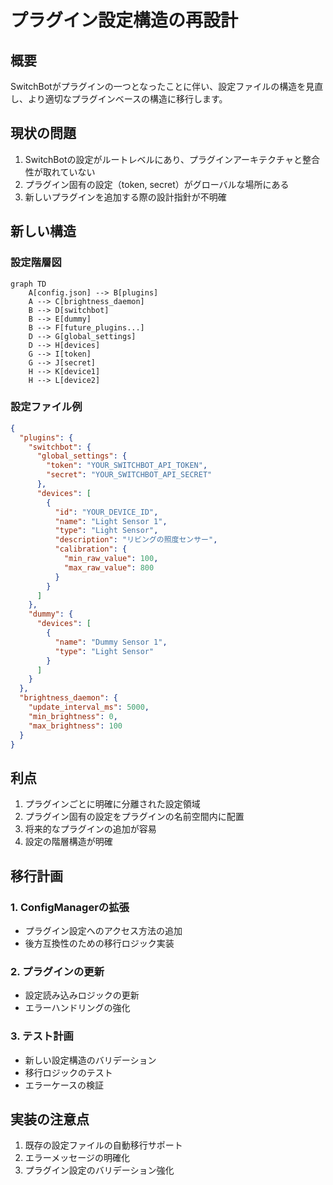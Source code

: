# プラグイン設定構造の再設計

## 概要
SwitchBotがプラグインの一つとなったことに伴い、設定ファイルの構造を見直し、より適切なプラグインベースの構造に移行します。

## 現状の問題
1. SwitchBotの設定がルートレベルにあり、プラグインアーキテクチャと整合性が取れていない
2. プラグイン固有の設定（token, secret）がグローバルな場所にある
3. 新しいプラグインを追加する際の設計指針が不明確

## 新しい構造

### 設定階層図
```mermaid
graph TD
    A[config.json] --> B[plugins]
    A --> C[brightness_daemon]
    B --> D[switchbot]
    B --> E[dummy]
    B --> F[future_plugins...]
    D --> G[global_settings]
    D --> H[devices]
    G --> I[token]
    G --> J[secret]
    H --> K[device1]
    H --> L[device2]
```

### 設定ファイル例
```json
{
  "plugins": {
    "switchbot": {
      "global_settings": {
        "token": "YOUR_SWITCHBOT_API_TOKEN",
        "secret": "YOUR_SWITCHBOT_API_SECRET"
      },
      "devices": [
        {
          "id": "YOUR_DEVICE_ID",
          "name": "Light Sensor 1",
          "type": "Light Sensor",
          "description": "リビングの照度センサー",
          "calibration": {
            "min_raw_value": 100,
            "max_raw_value": 800
          }
        }
      ]
    },
    "dummy": {
      "devices": [
        {
          "name": "Dummy Sensor 1",
          "type": "Light Sensor"
        }
      ]
    }
  },
  "brightness_daemon": {
    "update_interval_ms": 5000,
    "min_brightness": 0,
    "max_brightness": 100
  }
}
```

## 利点
1. プラグインごとに明確に分離された設定領域
2. プラグイン固有の設定をプラグインの名前空間内に配置
3. 将来的なプラグインの追加が容易
4. 設定の階層構造が明確

## 移行計画

### 1. ConfigManagerの拡張
- プラグイン設定へのアクセス方法の追加
- 後方互換性のための移行ロジック実装

### 2. プラグインの更新
- 設定読み込みロジックの更新
- エラーハンドリングの強化

### 3. テスト計画
- 新しい設定構造のバリデーション
- 移行ロジックのテスト
- エラーケースの検証

## 実装の注意点
1. 既存の設定ファイルの自動移行サポート
2. エラーメッセージの明確化
3. プラグイン設定のバリデーション強化
